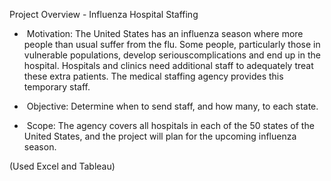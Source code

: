 Project Overview - Influenza Hospital Staffing

-    Motivation​:​ ​The United States has an influenza season where more people than usual suffer from the flu. Some people, particularly those in vulnerable populations, develop seriouscomplications and end up in the hospital. Hospitals and clinics need additional staff to adequately treat these extra patients. The medical staffing agency provides this temporary staff.

-    Objective​:​ ​Determine when to send staff, and how many, to each state.

-    Scope: ​The agency covers all hospitals in each of the 50 states of the United States, and the project will plan for the upcoming influenza season.


(Used Excel and Tableau)
